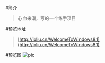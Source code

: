 #简介
>心血来潮，写的一个练手项目

#预览地址
> [http://ioliu.cn/WelcomeToWindows8.1](http://ioliu.cn/WelcomeToWindows8.1) 

#预览图
![pic](http://7xilig.com1.z0.glb.clouddn.com/windows8.1.png)

